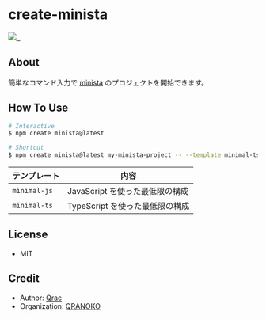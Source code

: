 # create-minista

<p>
  <a aria-label="Made by QRANOKO" href="https://qranoko.jp">
    <img src="https://img.shields.io/badge/MADE%20BY%20QRANOKO-212121.svg?style=for-the-badge&labelColor=212121">
  </a>
  <a aria-label="NPM version" href="https://www.npmjs.com/package/create-minista">
    <img alt="" src="https://img.shields.io/npm/v/create-minista.svg?style=for-the-badge&labelColor=212121">
  </a>
  <a aria-label="License" href="https://github.com/qrac/create-minista/blob/master/LICENSE">
    <img alt="" src="https://img.shields.io/npm/l/create-minista.svg?style=for-the-badge&labelColor=212121">
  </a>
</p>

## About

簡単なコマンド入力で [minista](https://minista.qranoko.jp/) のプロジェクトを開始できます。

## How To Use

```sh
# Interactive
$ npm create minista@latest

# Shortcut
$ npm create minista@latest my-minista-project -- --template minimal-ts
```

| テンプレート | 内容                            |
| ------------ | ------------------------------- |
| `minimal-js` | JavaScript を使った最低限の構成 |
| `minimal-ts` | TypeScript を使った最低限の構成 |

## License

- MIT

## Credit

- Author: [Qrac](https://qrac.jp)
- Organization: [QRANOKO](https://qranoko.jp)

